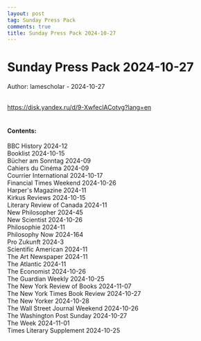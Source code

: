 ```yaml
---
layout: post
tag: Sunday Press Pack
comments: true
title: Sunday Press Pack 2024-10-27
---
```


# Sunday Press Pack 2024-10-27

Author: lamescholar - 2024-10-27
<br><br>

<https://disk.yandex.ru/d/9-XwfeclACotvg?lang=en>
<br><br>

#### Contents:

BBC History 2024-12<br>
Booklist 2024-10-15<br>
Bücher am Sonntag 2024-09<br>
Cahiers du Cinéma 2024-09<br>
Courrier International 2024-10-17<br>
Financial Times Weekend 2024-10-26<br>
Harper's Magazine 2024-11<br>
Kirkus Reviews 2024-10-15<br>
Literary Review of Canada 2024-11<br>
New Philosopher 2024-45<br>
New Scientist 2024-10-26<br>
Philosophie 2024-11<br>
Philosophy Now 2024-164<br>
Pro Zukunft 2024-3<br>
Scientific American 2024-11<br>
The Art Newspaper 2024-11<br>
The Atlantic 2024-11<br>
The Economist 2024-10-26<br>
The Guardian Weekly 2024-10-25<br>
The New York Review of Books 2024-11-07<br>
The New York Times Book Review 2024-10-27<br>
The New Yorker 2024-10-28<br>
The Wall Street Journal Weekend 2024-10-26<br>
The Washington Post Sunday 2024-10-27<br>
The Week 2024-11-01<br>
Times Literary Supplement 2024-10-25